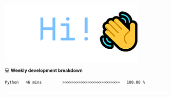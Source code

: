![Hi!](assets/images/hi.png)

💻 **Weekly development breakdown**
<!--START_SECTION:waka-->

```txt
Python   46 mins         >>>>>>>>>>>>>>>>>>>>>>>>>   100.00 %
```

<!--END_SECTION:waka-->

![footer](assets/images/footer.png)
